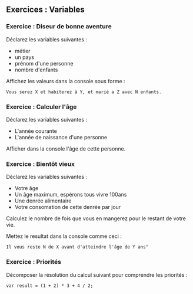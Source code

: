 ## Exercices : Variables

### Exercice  : Diseur de bonne aventure

Déclarez les variables suivantes : 
- métier 
- un pays
- prénom d'une personne
- nombre d'enfants

Affichez les valeurs dans la console sous forme : 

`Vous serez X et habiterez à Y, et marié a Z avec N enfants.`

### Exercice : Calculer l'âge

Déclarez les variables suivantes : 
* L'année courante
* L'année de naissance d'une personne

Afficher dans la console l'âge de cette personne.

### Exercice : Bientôt vieux

Déclarez les variables suivantes : 
* Votre âge 
* Un âge maximum, espérons tous vivre 100ans 
* Une denrée alimentaire 
* Votre consomation de cette denrée par jour

Calculez le nombre de fois que vous en mangerez pour le restant de votre vie.

Mettez le resultat dans la console comme ceci : 

`Il vous reste N de X avant d'atteindre l'âge de Y ans"`

### Exercice : Priorités 

Décomposer la résolution du calcul suivant pour comprendre les priorités : 

`var result = (1 + 2) * 3 + 4 / 2;`